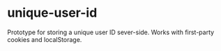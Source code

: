 # unique-user-id
Prototype for storing a unique user ID sever-side. Works with first-party cookies and localStorage.
